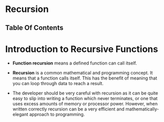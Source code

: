 # Recursion

## Table Of Contents


# Introduction to Recursive Functions
* __Function recursion__ means a defined function can call itself.

* __Recursion__ is a common mathematical and programming concept. It means that a function calls itself. This has the benefit of meaning that you can loop through data to reach a result.

* The developer should be very careful with recursion as it can be quite easy to slip into writing a function which never terminates, or one that uses excess amounts of memory or processor power. However, when written correctly recursion can be a very efficient and mathematically-elegant approach to programming.